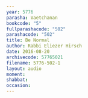 ```yaml
---
year: 5776
parasha: Vaetchanan
bookcode: "5"
fullparashacode: "502"
parashacode: "502"
title: Be Normal
author: Rabbi Eliezer Hirsch
date: 2016-08-20
archivecode: 57765021
filename: 5776-502-1
layout: audio
moment: 
shabbat: 
occasion: 
---
```

